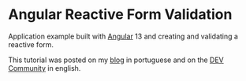 # Angular Reactive Form Validation


Application example built with [Angular](https://angular.io/) 13 and creating and validating a reactive form.

This tutorial was posted on my [blog](https://rodrigo.kamada.com.br/blog/criando-e-validando-um-formulario-reactive-em-uma-aplicacao-angular) in portuguese and on the [DEV Community]() in english.
